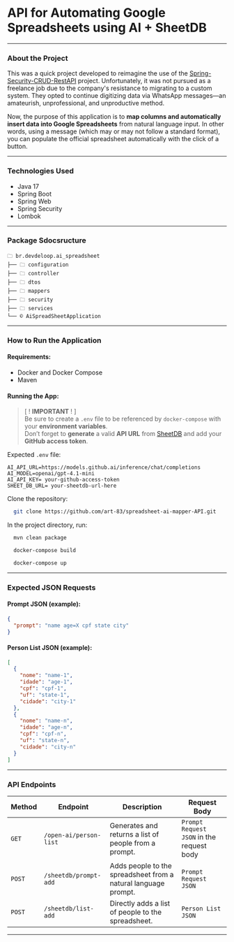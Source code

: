 # API for Automating Google Spreadsheets using AI + SheetDB

---

### About the Project

This was a quick project developed to reimagine the use of the [Spring-Security-CRUD-RestAPI](https://github.com/art-83/spring-security-crud-restAPI) project. Unfortunately, it was not pursued as a freelance job due to the company's resistance to migrating to a custom system. They opted to continue digitizing data via WhatsApp messages—an amateurish, unprofessional, and unproductive method.

Now, the purpose of this application is to **map columns and automatically insert data into Google Spreadsheets** from natural language input. In other words, using a message (which may or may not follow a standard format), you can populate the official spreadsheet automatically with the click of a button.

---

### Technologies Used

- Java 17
- Spring Boot
- Spring Web
- Spring Security
- Lombok

---

### Package Sdocsructure

```
🗀 br.devdeloop.ai_spreadsheet
├── 🗀 configuration
├── 🗀 controller
├── 🗀 dtos
├── 🗀 mappers
├── 🗀 security
├── 🗀 services
└── ©️ AiSpreadSheetApplication
```

---

### How to Run the Application

#### Requirements:
- Docker and Docker Compose
- Maven

#### Running the App:

> [ ! **IMPORTANT** ! ]  
> Be sure to create a `.env` file to be referenced by `docker-compose` with your **environment variables**.  
> Don’t forget to **generate** a valid **API URL** from [SheetDB](https://sheetdb.io/) and add your **GitHub access token**.

Expected `.env` file:
```
AI_API_URL=https://models.github.ai/inference/chat/completions
AI_MODEL=openai/gpt-4.1-mini
AI_API_KEY= your-github-access-token
SHEET_DB_URL= your-sheetdb-url-here
```

Clone the repository:
```bash
  git clone https://github.com/art-83/spreadsheet-ai-mapper-API.git
```

In the project directory, run:
```bash
  mvn clean package
```
```bash
  docker-compose build
```
```bash
  docker-compose up
```

---

### Expected JSON Requests

#### Prompt JSON (example):
```json
{
  "prompt": "name age=X cpf state city"
}
```

#### Person List JSON (example):
```json
[
  {
    "nome": "name-1",
    "idade": "age-1",
    "cpf": "cpf-1",
    "uf": "state-1",
    "cidade": "city-1"
  },
  {
    "nome": "name-n",
    "idade": "age-n",
    "cpf": "cpf-n",
    "uf": "state-n",
    "cidade": "city-n"
  }
]
```

---

### API Endpoints

| Method | Endpoint                | Description                                               | Request Body                                |
|--------|-------------------------|-----------------------------------------------------------|---------------------------------------------|
| `GET`  | `/open-ai/person-list`  | Generates and returns a list of people from a prompt.     | `Prompt Request JSON` in the request body   |
| `POST` | `/sheetdb/prompt-add`   | Adds people to the spreadsheet from a natural language prompt. | `Prompt Request JSON`                  |
| `POST` | `/sheetdb/list-add`     | Directly adds a list of people to the spreadsheet.         | `Person List JSON`                          |

---